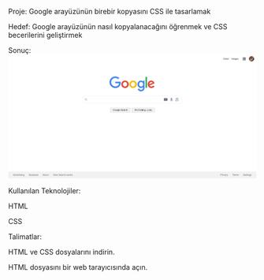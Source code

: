 

Proje: Google arayüzünün birebir kopyasını CSS ile tasarlamak

Hedef: Google arayüzünün nasıl kopyalanacağını öğrenmek ve CSS becerilerini geliştirmek

Sonuç:
<img src="Ekran görüntüsü_10-2-2024_1957_.jpeg" alt="Google Arayüzü">


Kullanılan Teknolojiler:

HTML

CSS

Talimatlar:

HTML ve CSS dosyalarını indirin.

HTML dosyasını bir web tarayıcısında açın.
